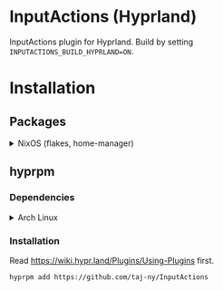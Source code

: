 # InputActions (Hyprland)
InputActions plugin for Hyprland. Build by setting ``INPUTACTIONS_BUILD_HYPRLAND=ON``.

# Installation
## Packages
<details>
  <summary>NixOS (flakes, home-manager)</summary>

  ``flake.nix``:
  ```nix
  {
    inputs = {
      inputactions = {
        url = "github:taj-ny/InputActions";
        inputs.nixpkgs.follows = "nixpkgs";
        inputs.hyprland.follows = "hyprland"; # Use if hyprland is in inputs too
      };
    };
  }
  ```

  ```nix
  wayland.windowManager.hyprland.plugins = [
    inputs.inputactions.packages.${pkgs.system}.inputactions-hyprland
  };
  ```
</details>

## hyprpm
### Dependencies
<details>
  <summary>Arch Linux</summary>

  ```
  sudo pacman -S --needed base-devel git extra-cmake-modules qt6-tools yaml-cpp libevdev
  ```
</details>

### Installation
Read https://wiki.hypr.land/Plugins/Using-Plugins first.
```
hyprpm add https://github.com/taj-ny/InputActions
```
